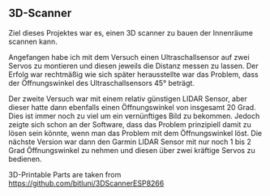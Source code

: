3D-Scanner
----------

Ziel dieses Projektes war es, einen 3D scanner zu bauen der Innenräume scannen kann.

Angefangen habe ich mit dem Versuch einen Ultraschallsensor auf zwei Servos zu montieren und diesen jeweils die Distanz messen zu lassen. Der Erfolg war rechtmäßig wie sich später herausstellte war das Problem, dass der Öffnungswinkel des Ultraschallsensors 45° beträgt.

Der zweite Versuch war mit einem relativ günstigen LIDAR Sensor, aber dieser hatte dann ebenfalls einen Öffnungswinkel von insgesamt 20 Grad. Dies ist immer noch zu viel um ein vernünftiges Bild zu bekommen.
Jedoch zeigte sich schon an der Software, dass das Problem prinzipiell damit zu lösen sein könnte, wenn man das Problem mit dem Öffnungswinkel löst.
Die nächste Version war dann den Garmin LIDAR Sensor mit nur noch 1 bis 2 Grad Öffnungswinkel zu nehmen und diesen über zwei kräftige Servos zu bedienen.


3D-Printable Parts are taken from https://github.com/bitluni/3DScannerESP8266


